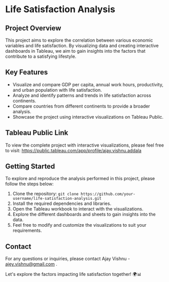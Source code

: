 # Life Satisfaction Analysis

## Project Overview

This project aims to explore the correlation between various economic variables and life satisfaction. By visualizing data and creating interactive dashboards in Tableau, we aim to gain insights into the factors that contribute to a satisfying lifestyle.

## Key Features

- Visualize and compare GDP per capita, annual work hours, productivity, and urban population with life satisfaction.
- Analyze and identify patterns and trends in life satisfaction across continents.
- Compare countries from different continents to provide a broader analysis.
- Showcase the project using interactive visualizations on Tableau Public.

## Tableau Public Link

To view the complete project with interactive visualizations, please feel free to visit: https://public.tableau.com/app/profile/ajay.vishnu.addala

## Getting Started

To explore and reproduce the analysis performed in this project, please follow the steps below:

1. Clone the repository: `git clone https://github.com/your-username/life-satisfaction-analysis.git`
2. Install the required dependencies and libraries.
3. Open the Tableau workbook to interact with the visualizations.
4. Explore the different dashboards and sheets to gain insights into the data.
5. Feel free to modify and customize the visualizations to suit your requirements.

## Contact

For any questions or inquiries, please contact Ajay Vishnu - ajey.vishnu@gmail.com .

Let's explore the factors impacting life satisfaction together! 🌍📊
